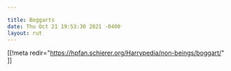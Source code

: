 ```yaml
---

title: Boggarts
date: Thu Oct 21 19:53:30 2021 -0400
layout: rut
---
```


[[!meta redir="https://hpfan.schierer.org/Harrypedia/non-beings/boggart/" ]]
